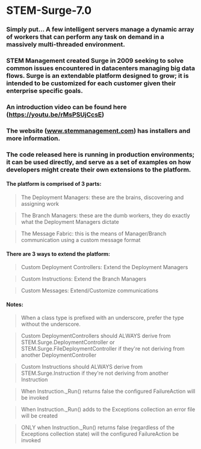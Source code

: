 # STEM-Surge-7.0

### Simply put... A few intelligent servers manage a dynamic array of workers that can perform any task on demand in a massively multi-threaded environment.

### STEM Management created Surge in 2009 seeking to solve common issues encountered in datacenters managing big data flows. Surge is an extendable platform designed to grow; it is intended to be customized for each customer given their enterprise specific goals.

### An introduction video can be found here (https://youtu.be/rMsPSUjCcsE) 

### The website (www.stemmanagement.com) has installers and more information.

### The code released here is running in production environments; it can be used directly, and serve as a set of examples on how developers might create their own extensions to the platform.


#### The platform is comprised of 3 parts:

> The Deployment Managers: these are the brains, discovering and assigning work

> The Branch Managers: these are the dumb workers, they do exactly what the Deployment Managers dictate

> The Message Fabric: this is the means of Manager/Branch communication using a custom message format


#### There are 3 ways to extend the platform:

> Custom Deployment Controllers: Extend the Deployment Managers

> Custom Instructions: Extend the Branch Managers

> Custom Messages: Extend/Customize communications


#### Notes:

> When a class type is prefixed with an underscore, prefer the type without the underscore.

> Custom DeploymentControllers should ALWAYS derive from STEM.Surge.DeploymentController or STEM.Surge.FileDeploymentController if they're not deriving from another DeploymentController

> Custom Instructions should ALWAYS derive from STEM.Surge.Instruction if they're not deriving from another Instruction

> When Instruction._Run() returns false the configured FailureAction will be invoked

> When Instruction._Run() adds to the Exceptions collection an error file will be created

> ONLY when Instruction._Run() returns false (regardless of the Exceptions collection state) will the configured FailureAction be invoked
